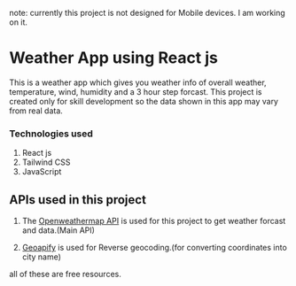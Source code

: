 note: currently this project is not designed for Mobile devices. I am working on it.

# Weather App using React js 

This is a weather app which gives you weather info of overall weather, temperature, wind, humidity and a 3 hour step forcast. This project is created only for skill development so the data shown in this app may vary from real data.

### Technologies used

1. React js
2. Tailwind CSS
3. JavaScript

## APIs used in this project

1. The [Openweathermap API](https://openweathermap.org/) is used for this project to get weather forcast and data.(Main API)

2. [Geoapify](https://www.geoapify.com/reverse-geocoding-api/) is used for Reverse geocoding.(for converting coordinates into city name)

all of these are free resources.